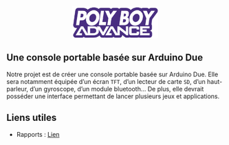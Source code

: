 <p align="center">
  <img src="Rapports/Joao%20Brilhante/images/Logo.png" alt="Poly Boy Advance" width="200px">
</p>

## Une console portable basée sur Arduino Due
Notre projet est de créer une console portable basée sur Arduino Due. Elle sera notamment équipée d’un écran `TFT`, d’un lecteur de carte `SD`, d’un haut-parleur, d’un gyroscope, d’un module bluetooth… De plus, elle devrait posséder une interface permettant de lancer plusieurs jeux et applications.

## Liens utiles
- Rapports : [Lien](Rapports)
